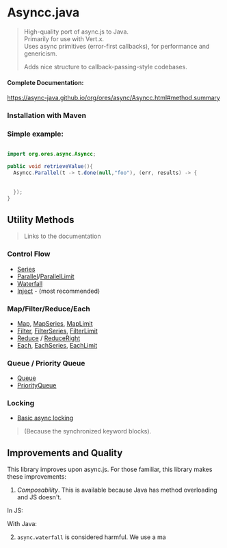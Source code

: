 
# Asyncc.java

>
>  High-quality port of async.js to Java. </br>
>  Primarily for use with Vert.x. </br>
>  Uses async primitives (error-first callbacks), for performance and genericism. </br>
>
>  Adds nice structure to callback-passing-style codebases. 
>

#### Complete Documentation:
https://async-java.github.io/org/ores/async/Asyncc.html#method.summary


### Installation with Maven



### Simple example:

```java

import org.ores.async.Asyncc;

public void retrieveValue(){
  Asyncc.Parallel(t -> t.done(null,"foo"), (err, results) -> {
    
    
  });  
}


```



## Utility Methods
> Links to the documentation

### Control Flow

* [Series](https://async-java.github.io/org/ores/async/Asyncc.html#Concat(int,java.util.List,org.ores.async.Asyncc.Mapper,org.ores.async.Asyncc.IAsyncCallback) "(target|_blank)")
* [Parallel](https://www.google.com)/[ParallelLimit](https://www.google.com) 
* <a href="https://async-java.github.io/org/ores/async/Asyncc.html#Waterfall(java.util.List,org.ores.async.Asyncc.IAsyncCallback)" target="_blank">Waterfall</a>
* [Inject](https://async-java.github.io/org/ores/async/Asyncc.html#Concat(int,java.util.List,org.ores.async.Asyncc.Mapper,org.ores.async.Asyncc.IAsyncCallback) "(target|_blank)") - (most recommended)

### Map/Filter/Reduce/Each

* [Map](https://www.google.com "(target|_blank)"), [MapSeries](https://www.google.com), [MapLimit](https://www.google.com)
* [Filter](https://www.google.com), [FilterSeries](https://www.google.com), [FilterLimit](https://www.google.com)
* [Reduce](https://www.google.com) / [ReduceRight](https://www.google.com)
* [Each](https://www.google.com), [EachSeries](https://www.google.com), [EachLimit](https://www.google.com)


### Queue / Priority Queue

* [Queue](https://www.google.com)
* [PriorityQueue](https://www.google.com)


### Locking

* [Basic async locking](https://www.google.com)
> (Because the synchronized keyword blocks).



## Improvements and Quality

This library improves upon async.js. For those familiar, this library makes these improvements:


1. <i>Composability</i>. This is available because Java has method overloading and JS doesn't.

In JS:


With Java:




2. `async.waterfall` is considered harmful. We use a ma
